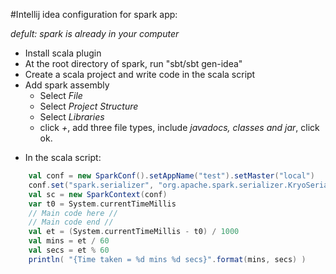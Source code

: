 #Intellij idea configuration for spark app:

*defult: spark is already in your computer*

- Install scala plugin 
- At the root directory of spark, run "sbt/sbt gen-idea"
- Create a scala project and write code in the scala script
- Add spark assembly
  + Select *File*
  + Select *Project Structure*
  + Select *Libraries*
  + click *+*, add three file types, include *javadocs, classes and jar*, click ok.
+  In the scala script: 

```scala
    val conf = new SparkConf().setAppName("test").setMaster("local")
    conf.set("spark.serializer", "org.apache.spark.serializer.KryoSerializer")
    val sc = new SparkContext(conf)
    var t0 = System.currentTimeMillis
    // Main code here //
    // Main code end //
    val et = (System.currentTimeMillis - t0) / 1000
    val mins = et / 60
    val secs = et % 60
    println( "{Time taken = %d mins %d secs}".format(mins, secs) )
```

